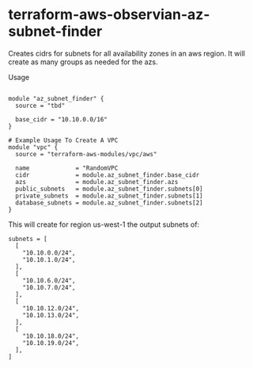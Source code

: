 # terraform-aws-observian-az-subnet-finder
Creates cidrs for subnets for all availability zones in an aws region. It will create as many groups as needed for the azs.

Usage
```hcl

module "az_subnet_finder" {
  source = "tbd"

  base_cidr = "10.10.0.0/16"
}

# Example Usage To Create A VPC
module "vpc" {
  source = "terraform-aws-modules/vpc/aws"

  name             = "RandomVPC
  cidr             = module.az_subnet_finder.base_cidr
  azs              = module.az_subnet_finder.azs
  public_subnets   = module.az_subnet_finder.subnets[0]
  private_subnets  = module.az_subnet_finder.subnets[1]
  database_subnets = module.az_subnet_finder.subnets[2]
}
```

This will create for region us-west-1 the output subnets of:
```
subnets = [
  [
    "10.10.0.0/24",
    "10.10.1.0/24",
  ],
  [
    "10.10.6.0/24",
    "10.10.7.0/24",
  ],
  [
    "10.10.12.0/24",
    "10.10.13.0/24",
  ],
  [
    "10.10.18.0/24",
    "10.10.19.0/24",
  ],
]
```